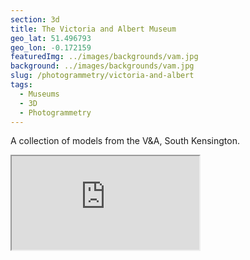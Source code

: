 ```yaml
---
section: 3d
title: The Victoria and Albert Museum
geo_lat: 51.496793
geo_lon: -0.172159
featuredImg: ../images/backgrounds/vam.jpg
background: ../images/backgrounds/vam.jpg
slug: /photogrammetry/victoria-and-albert
tags:
  - Museums
  - 3D 
  - Photogrammetry
---
```


A collection of models from the V&A, South Kensington.

<div class="ratio  ratio-1x1 mb-3">
    <iframe title="A 3D model play list from the V&A collection" src="https://sketchfab.com/playlists/embed?collection=537b139cdfc34f33884804370f7f824e"  allow="autoplay; fullscreen; vr" mozallowfullscreen="true" webkitallowfullscreen="true"></iframe>
</div>
